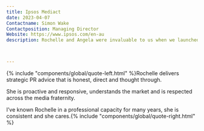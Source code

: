 ```yaml
---
title: Ipsos Mediact
date: 2023-04-07
Contactname: Simon Wake
Contactposition: Managing Director
Website: https://www.ipsos.com/en-au
description: Rochelle and Angela were invaluable to us when we launched our digital asset storage and management platform VisionVault.



---
```

<span class="leftfloat">{% include "components/global/quote-left.html" %}</span>Rochelle delivers strategic PR advice that is honest, direct and thought through.

She is proactive and responsive, understands the market and is respected across the media fraternity.

I’ve known Rochelle in a professional capacity for many years, she is consistent and she cares.<span class="rightfloat">{% include "components/global/quote-right.html" %}</span>


